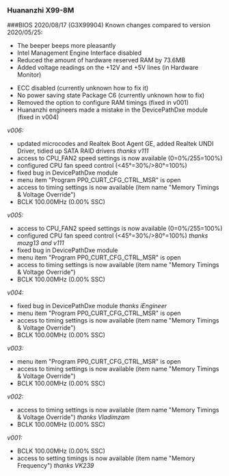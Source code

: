 ### Huananzhi X99-8M
###BIOS 2020/08/17 (G3X99904)
Known changes compared to version 2020/05/25:

+ The beeper beeps more pleasantly
+ Intel Management Engine Interface disabled
+ Reduced the amount of hardware reserved RAM by 73.6MB
+ Added voltage readings on the +12V and +5V lines (in Hardware Monitor)
- ECC disabled (currently unknown how to fix it)
- No power saving state Package C6 (currently unknown how to fix)
- Removed the option to configure RAM timings (fixed in v001)
- Huananzhi engineers made a mistake in the DevicePathDxe module (fixed in v004)

*v006:*
* updated microcodes and Realtek Boot Agent GE, added Realtek UNDI Driver, tidied up SATA RAID drivers *thanks v111*
* access to CPU_FAN2 speed settings is now available (0=0%/255=100%)
* configured CPU fan speed control (<45°=30%/>80°=100%)
* fixed bug in DevicePathDxe module
* menu item "Program PP0_CURT_CFG_CTRL_MSR" is open
* access to timing settings is now available (item name "Memory Timings & Voltage Override")
* BCLK 100.00MHz (0.00% SSC)

*v005:*
* access to CPU_FAN2 speed settings is now available (0=0%/255=100%)
* configured CPU fan speed control (<45°=30%/>80°=100%) *thanks mozg13 and v111*
* fixed bug in DevicePathDxe module
* menu item "Program PP0_CURT_CFG_CTRL_MSR" is open
* access to timing settings is now available (item name "Memory Timings & Voltage Override")
* BCLK 100.00MHz (0.00% SSC)

*v004:*
* fixed bug in DevicePathDxe module *thanks iEngineer*
* menu item "Program PP0_CURT_CFG_CTRL_MSR" is open
* access to timing settings is now available (item name "Memory Timings & Voltage Override")
* BCLK 100.00MHz (0.00% SSC)

*v003:*
* menu item "Program PP0_CURT_CFG_CTRL_MSR" is open
* access to timing settings is now available (item name "Memory Timings & Voltage Override")
* BCLK 100.00MHz (0.00% SSC)

*v002:*
* access to timing settings is now available (item name "Memory Timings & Voltage Override") *thanks Vladimzam*
* BCLK 100.00MHz (0.00% SSC)

*v001:*
* BCLK 100.00MHz (0.00% SSC)
* access to setting timings is now available (item name "Memory Frequency") *thanks VK239*